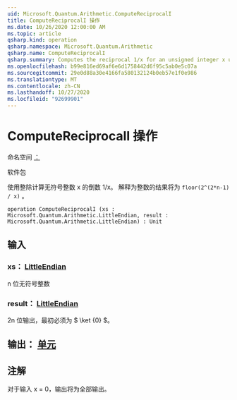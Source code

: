 ```yaml
---
uid: Microsoft.Quantum.Arithmetic.ComputeReciprocalI
title: ComputeReciprocalI 操作
ms.date: 10/26/2020 12:00:00 AM
ms.topic: article
qsharp.kind: operation
qsharp.namespace: Microsoft.Quantum.Arithmetic
qsharp.name: ComputeReciprocalI
qsharp.summary: Computes the reciprocal 1/x for an unsigned integer x using integer division. The result, interpreted as an integer, will be `floor(2^(2*n-1) / x)`.
ms.openlocfilehash: b99e816ed69af6e6d1758442d6f95c5ab0e5c07a
ms.sourcegitcommit: 29e0d88a30e4166fa580132124b0eb57e1f0e986
ms.translationtype: MT
ms.contentlocale: zh-CN
ms.lasthandoff: 10/27/2020
ms.locfileid: "92699901"
---
```

# <a name="computereciprocali-operation"></a>ComputeReciprocalI 操作

命名空间 [：](xref:Microsoft.Quantum.Arithmetic)

软件包 [](https://nuget.org/packages/)


使用整除计算无符号整数 x 的倒数 1/x。 解释为整数的结果将为 `floor(2^(2*n-1) / x)` 。

```qsharp
operation ComputeReciprocalI (xs : Microsoft.Quantum.Arithmetic.LittleEndian, result : Microsoft.Quantum.Arithmetic.LittleEndian) : Unit
```


## <a name="input"></a>输入

### <a name="xs--littleendian"></a>xs： [LittleEndian](xref:Microsoft.Quantum.Arithmetic.LittleEndian)

n 位无符号整数


### <a name="result--littleendian"></a>result： [LittleEndian](xref:Microsoft.Quantum.Arithmetic.LittleEndian)

2n 位输出，最初必须为 $ \ket {0} $。



## <a name="output--unit"></a>输出： [单元](xref:microsoft.quantum.lang-ref.unit)



## <a name="remarks"></a>注解

对于输入 x = 0，输出将为全部输出。